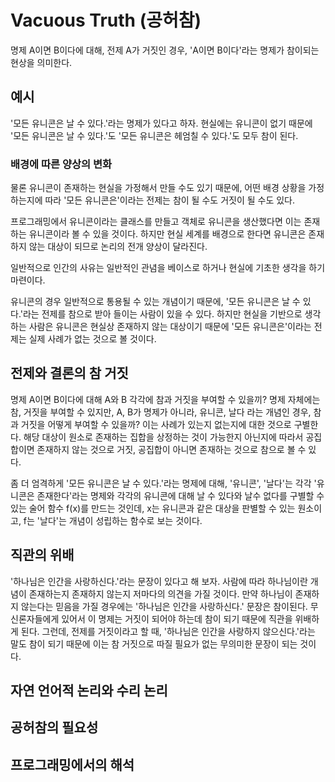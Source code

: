 # Vacuous Truth (공허참)

명제 A이면 B이다에 대해, 전제 A가 거짓인 경우, 'A이면 B이다'라는 명제가 참이되는 현상을 의미한다.

## 예시

'모든 유니콘은 날 수 있다.'라는 명제가 있다고 하자. 현실에는 유니콘이 없기 때문에 '모든 유니콘은 날 수 있다.'도 '모든 유니콘은 헤엄칠 수 있다.'도 모두 참이 된다.

### 배경에 따른 양상의 변화

물론 유니콘이 존재하는 현실을 가정해서 만들 수도 있기 때문에, 어떤 배경 상황을 가정하는지에 따라 '모든 유니콘은'이라는 전제는 참이 될 수도 거짓이 될 수도 있다.

프로그래밍에서 유니콘이라는 클래스를 만들고 객체로 유니콘을 생산했다면 이는 존재하는 유니콘이라 볼 수 있을 것이다. 하지만 현실 세계를 배경으로 한다면 유니콘은 존재하지 않는 대상이 되므로 논리의 전개 양상이 달라진다.

일반적으로 인간의 사유는 일반적인 관념을 베이스로 하거나 현실에 기초한 생각을 하기 마련이다.

유니콘의 경우 일반적으로 통용될 수 있는 개념이기 때문에, '모든 유니콘은 날 수 있다.'라는 전제를 참으로 받아 들이는 사람이 있을 수 있다. 하지만 현실을 기반으로 생각하는 사람은 유니콘은 현실상 존재하지 않는 대상이기 때문에 '모든 유니콘은'이라는 전제는 실제 사례가 없는 것으로 볼 것이다.

## 전제와 결론의 참 거짓

명제 A이면 B이다에 대해 A와 B 각각에 참과 거짓을 부여할 수 있을끼? 명제 자체에는 참, 거짓을 부여할 수 있지만, A, B가 명제가 아니라, 유니콘, 날다 라는 개념인 경우, 참과 거짓을 어떻게 부여할 수 있을까? 이는 사례가 있는지 없는지에 대한 것으로 구별한다. 해당 대상이 원소로 존재하는 집합을 상정하는 것이 가능한지 아닌지에 따라서 공집합이면 존재하지 않는 것으로 거짓, 공집합이 아니면 존재하는 것으로 참으로 볼 수 있다.

좀 더 엄격하게 '모든 유니콘은 날 수 있다.'라는 명제에 대해, '유니콘', '날다'는 각각 '유니콘은 존재한다'라는 명제와 각각의 유니콘에 대해 날 수 있다와 날수 없다를 구별할 수 있는 술어 함수 f(x)를 만드는 것인데, x는 유니콘과 같은 대상을 판별할 수 있는 원소이고, f는 '날다'는 개념이 성립하는 함수로 보는 것이다.

## 직관의 위배

'하나님은 인간을 사랑하신다.'라는 문장이 있다고 해 보자. 사람에 따라 하나님이란 개념이 존재하는지 존재하지 않는지 저마다의 의견을 가질 것이다. 만약 하나님이 존재하지 않는다는 믿음을 가질 경우에는 '하나님은 인간을 사랑하신다.' 문장은 참이된다. 무신론자들에게 있어서 이 명제는 거짓이 되어야 하는데 참이 되기 때문에 직관을 위배하게 된다. 그런데, 전제를 거짓이라고 할 때, '하나님은 인간을 사랑하지 않으신다.'라는 말도 참이 되기 때문에 이는 참 거짓으로 따질 필요가 없는 무의미한 문장이 되는 것이다.

## 자연 언어적 논리와 수리 논리

## 공허참의 필요성

## 프로그래밍에서의 해석

